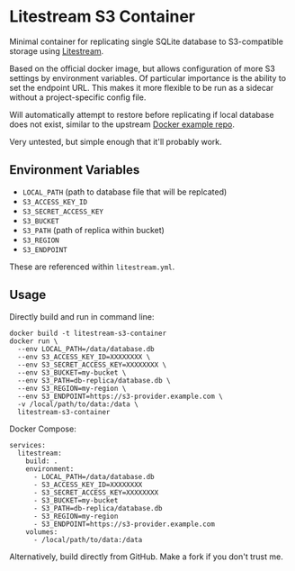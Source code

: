 # Litestream S3 Container

Minimal container for replicating single SQLite database to S3-compatible storage using [Litestream](https://litestream.io).

Based on the official docker image, but allows configuration of more S3 settings by environment variables.
Of particular importance is the ability to set the endpoint URL.
This makes it more flexible to be run as a sidecar without a project-specific config file.

Will automatically attempt to restore before replicating if local database does not exist, similar to the upstream [Docker example repo](https://github.com/benbjohnson/litestream-docker-example).

Very untested, but simple enough that it'll probably work.

## Environment Variables

* `LOCAL_PATH` (path to database file that will be replcated)
* `S3_ACCESS_KEY_ID`
* `S3_SECRET_ACCESS_KEY`
* `S3_BUCKET`
* `S3_PATH` (path of replica within bucket)
* `S3_REGION`
* `S3_ENDPOINT`

These are referenced within `litestream.yml`.

## Usage
Directly build and run in command line:
```
docker build -t litestream-s3-container
docker run \
  --env LOCAL_PATH=/data/database.db
  --env S3_ACCESS_KEY_ID=XXXXXXXX \
  --env S3_SECRET_ACCESS_KEY=XXXXXXXX \
  --env S3_BUCKET=my-bucket \
  --env S3_PATH=db-replica/database.db \
  --env S3_REGION=my-region \
  --env S3_ENDPOINT=https://s3-provider.example.com \
  -v /local/path/to/data:/data \
  litestream-s3-container
```

Docker Compose:
```
services:
  litestream:
    build: .
    environment:
      - LOCAL_PATH=/data/database.db
      - S3_ACCESS_KEY_ID=XXXXXXXX
      - S3_SECRET_ACCESS_KEY=XXXXXXXX
      - S3_BUCKET=my-bucket
      - S3_PATH=db-replica/database.db
      - S3_REGION=my-region
      - S3_ENDPOINT=https://s3-provider.example.com
    volumes:
      - /local/path/to/data:/data
```

Alternatively, build directly from GitHub. Make a fork if you don't trust me.
